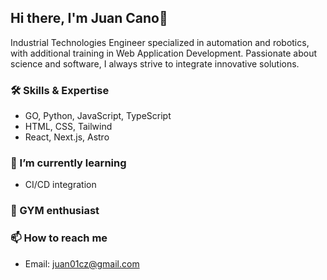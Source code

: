 ## Hi there, I'm Juan Cano👋
Industrial Technologies Engineer specialized in automation and robotics, with additional training in Web Application Development. Passionate about science and software, I always strive to integrate innovative solutions.

### 🛠️ Skills & Expertise
- GO, Python, JavaScript, TypeScript
- HTML, CSS, Tailwind
- React, Next.js, Astro

### 🌱 I’m currently learning
- CI/CD integration

### 💪 GYM enthusiast

### 📫 How to reach me
- Email: juan01cz@gmail.com

